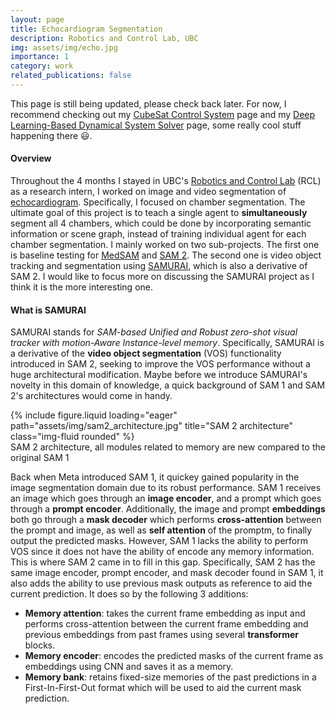 ```yaml
---
layout: page
title: Echocardiogram Segmentation
description: Robotics and Control Lab, UBC
img: assets/img/echo.jpg
importance: 1
category: work
related_publications: false
---
```


This page is still being updated, please check back later. For now, I recommend checking out my [CubeSat Control System](../2_project) page and my [Deep Learning-Based Dynamical System Solver](../4_project) page, some really cool stuff happening there 😃.

#### Overview
Throughout the 4 months I stayed in UBC's [Robotics and Control Lab](https://rcl.ece.ubc.ca) (RCL) as a research intern, I worked on image and video segmentation of [echocardiogram](https://www.mayoclinic.org/tests-procedures/echocardiogram/about/pac-20393856). Specifically, I focused on chamber segmentation. The ultimate goal of this project is to teach a single agent to **simultaneously** segment all 4 chambers, which could be done by incorporating semantic information or scene graph, instead of training individual agent for each chamber segmentation. I mainly worked on two sub-projects. The first one is baseline testing for [MedSAM](https://www.nature.com/articles/s41467-024-44824-z) and [SAM 2](https://ai.meta.com/sam2/). The second one is video object tracking and segmentation using [SAMURAI](https://yangchris11.github.io/samurai/), which is also a derivative of SAM 2. I would like to focus more on discussing the SAMURAI project as I think it is the more interesting one.

#### What is SAMURAI
SAMURAI stands for _SAM-based Unified and Robust zero-shot visual tracker with motion-Aware Instance-level memory_. Specifically, SAMURAI is a derivative of the **video object segmentation** (VOS) functionality introduced in SAM 2, seeking to improve the VOS performance without a huge architectural modification. Maybe before we introduce SAMURAI's novelty in this domain of knowledge, a quick background of SAM 1 and SAM 2's architectures would come in handy.

<div class="row">
    <div class="col-sm mt-3 mt-md-0">
        {% include figure.liquid loading="eager" path="assets/img/sam2_architecture.jpg" title="SAM 2 architecture" class="img-fluid rounded" %}
    </div>
</div>
<div class="caption">
    SAM 2 architecture, all modules related to memory are new compared to the original SAM 1
</div>

Back when Meta introduced SAM 1, it quickey gained popularity in the image segmentation domain due to its robust performance. SAM 1 receives an image which goes through an **image encoder**, and a prompt which goes through a **prompt encoder**. Additionally, the image and prompt **embeddings** both go through a **mask decoder** which performs **cross-attention** between the prompt and image, as well as **self attention** of the promptm, to finally output the predicted masks. However, SAM 1 lacks the ability to perform VOS since it does not have the ability of encode any memory information. This is where SAM 2 came in to fill in this gap. Specifically, SAM 2 has the same image encoder, prompt encoder, and mask decoder found in SAM 1, it also adds the ability to use previous mask outputs as reference to aid the current prediction. It does so by the following 3 additions:
- **Memory attention**: takes the current frame embedding as input and performs cross-attention between the current frame embedding and previous embeddings from past frames using several **transformer** blocks.
- **Memory encoder**: encodes the predicted masks of the current frame as embeddings using CNN and saves it as a memory.
- **Memory bank**: retains fixed-size memories of the past predictions in a First-In-First-Out format which will be used to aid the current mask prediction.
